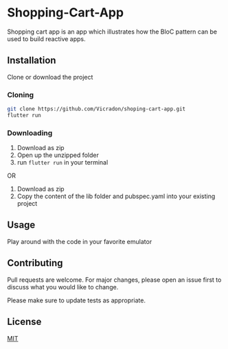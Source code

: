 # Shopping-Cart-App

Shopping cart app is an app which illustrates how the BloC pattern can be used to build reactive apps.

## Installation

Clone or download the project

### Cloning

```bash
git clone https://github.com/Vicradon/shoping-cart-app.git
flutter run
```
### Downloading

1. Download as zip
2. Open up the unzipped folder
3. run `flutter run` in your terminal

OR

1. Download as zip
2. Copy the content of the lib folder and pubspec.yaml into your existing project

## Usage
Play around with the code in your favorite emulator


## Contributing
Pull requests are welcome. For major changes, please open an issue first to discuss what you would like to change.

Please make sure to update tests as appropriate.

## License
[MIT](https://choosealicense.com/licenses/mit/)
